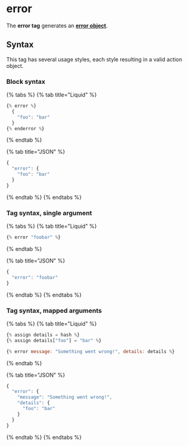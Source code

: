 # error

The **error tag** generates an [**error object**](../../../core/tasks/code/error-objects.md).

## Syntax

This tag has several usage styles, each style resulting in a valid action object.

### Block syntax

{% tabs %}
{% tab title="Liquid" %}
```javascript
{% error %}
  {
    "foo": "bar"
  }
{% enderror %}
```
{% endtab %}

{% tab title="JSON" %}
```javascript
{
  "error": {
    "foo": "bar"
  }
}
```
{% endtab %}
{% endtabs %}

### Tag syntax, single argument

{% tabs %}
{% tab title="Liquid" %}
```javascript
{% error "foobar" %}
```
{% endtab %}

{% tab title="JSON" %}
```javascript
{
  "error": "foobar"
}
```
{% endtab %}
{% endtabs %}

### Tag syntax, mapped arguments

{% tabs %}
{% tab title="Liquid" %}
```javascript
{% assign details = hash %}
{% assign details["foo"] = "bar" %}

{% error message: "Something went wrong!", details: details %}
```
{% endtab %}

{% tab title="JSON" %}
```javascript
{
  "error": {
    "message": "Something went wrong!",
    "details": {
      "foo": "bar"
    }
  }
}
```
{% endtab %}
{% endtabs %}
